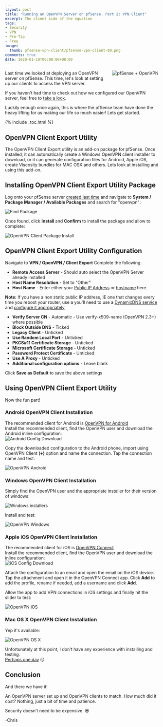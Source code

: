 ```yaml
---
layout: post
title: "Running an OpenVPN Server on pfSense. Part 2: VPN Client"
excerpt: The client side of the equation  
tags: 
- Security
- VPN
- Pro-Tip
- Free
image:
  thumb: pfsense-vpn-client/pfsense-vpn-client-00.png
comments: true
date: 2020-01-10T00:00:00+00:00
---
```

<img style="float: right; margin: 0px 0px 10px 10px;" alt="pfSense + OpenVPN" src="/images/pfsense-vpn-client/pfsense-vpn-client-01.png">
Last time we looked at deploying an OpenVPN server on pfSense.  This time, let's look at setting up our clients to access the VPN server.

If you haven't had time to check out how we configured our OpenVPN server, feel free to [take a look](https://polarclouds.co.uk/pfsense-vpn-server/).

Luckily enough once again, this is where the pfSense team have done the heavy lifting for us making our life so much easier!  Lets get started.

{% include _toc.html %}
## OpenVPN Client Export Utility
The OpenVPN Client Export utility is an add-on package for pfSense.  Once installed, it can automatically create a Windows OpenVPN client installer to download, or it can generate configuration files for Android, Apple iOS, create Viscosity bundles for MAC OSX and others. Lets look at installing and using this add-on.

## Installing OpenVPN Client Export Utility Package
Log onto your pfSense server [created last time](https://polarclouds.co.uk/pfsense-vpn-server/) and navigate to **System / Package Manager / Available Packages** and search for "openvpn":

<img style="display: block; margin-left: auto; margin-right: auto;" alt="Find Package" src="/images/pfsense-vpn-client/pfsense-vpn-client-02.png">

Once found, click **Install** and **Confirm** to install the package and allow to complete:

<img style="display: block; margin-left: auto; margin-right: auto;" alt="OpenVPN Client Package Install" src="/images/pfsense-vpn-client/pfsense-vpn-client-03.png">

## OpenVPN Client Export Utility Configuration
Navigate to **VPN / OpenVPN / Client Export**
Complete the following:

- **Remote Access Server** - Should auto select the OpenVPN Server already installed
- **Host Name Resolution** - Set to "Other"
- **Host Name** - Enter either your [Public IP Address](https://www.google.co.uk/search?hl=en&q=whats+my+ip+address) or [hostname](https://www.hostip.info) here.

**Note:** If you have a non static public IP address, IE one that changes every time you reboot your router, use a you'll need to use a [DynamicDNS service]( https://www.noip.com/blog/2014/07/11/dynamic-dns-can-use-2/) and [configure it appropriately]( https://www.noip.com/support/knowledgebase/how-to-configure-ddns-in-router/)

- **Verify Server CN** - Automatic - Use verify-x509-name (OpenVPN 2.3+) where possible
- **Block Outside DNS** - Ticked
- **Legacy Client** - Unticked
- **Use Random Local Port** - Unticked
- **PKCS#11 Certificate Storage** - Unticked
- **Microsoft Certificate Storage** - Unticked
- **Password Protect Certificate** - Unticked
- **Use A Proxy** - Unticked
- **Additional configuration options** - Leave blank

Click **Save as Default** to save the above settings

## Using OpenVPN Client Export Utility
Now the fun part!
### Android OpenVPN Client Installation
The recommended client for Android is [OpenVPN for Android](https://play.google.com/store/apps/details?id=de.blinkt.openvpn) <br>
Install the recommended client, find the OpenVPN user and download the Android inline configuration: 
<img style="display: block; margin-left: auto; margin-right: auto;" alt="Android Config Download" src="/images/pfsense-vpn-client/pfsense-vpn-client-04.png">

Copy the downloaded configuration to the Android phone, import using OpenVPN Client **(+)** option and name the connection. Tap the connection name and test:

<img style="display: block; margin-left: auto; margin-right: auto;" alt="OpenVPN Android" src="/images/pfsense-vpn-client/pfsense-vpn-client-06.png">

### Windows OpenVPN Client Installation
Simply find the OpenVPN user and the appropriate installer for their version of windows:

<img style="display: block; margin-left: auto; margin-right: auto;" alt="Windows installers" src="/images/pfsense-vpn-client/pfsense-vpn-client-05.png">

Install and test:

<img style="display: block; margin-left: auto; margin-right: auto;" alt="OpenVPN Windows" src="/images/pfsense-vpn-client/pfsense-vpn-client-07.png">

### Apple iOS OpenVPN Client Installation
The recommended client for iOS is [OpenVPN Connect](https://apps.apple.com/us/app/openvpn-connect/id590379981) <br>
Install the recommended client, find the OpenVPN user and download the inline configuration: 
<img style="display: block; margin-left: auto; margin-right: auto;" alt="iOS Config Download" src="/images/pfsense-vpn-client/pfsense-vpn-client-08.png">

Attach the configuration to an email and open the email on the iOS device. <br>
Tap the attachment and open it in the OpenVPN Connect app. Click **Add** to add the profile, rename if needed, add a username and click **Add**. 

Allow the app to add VPN connections in iOS settings and finally hit the slider to test:

<img style="display: block; margin-left: auto; margin-right: auto;" alt="OpenVPN iOS" src="/images/pfsense-vpn-client/pfsense-vpn-client-09.png">

### Mac OS X OpenVPN Client Installation
Yep it's available:

<img style="display: block; margin-left: auto; margin-right: auto;" alt="OpenVPN OS X" src="/images/pfsense-vpn-client/pfsense-vpn-client-10.png">

Unfortunately at this point, I don't have any experience with installing and testing. <br>
[Perhaps one day](https://hackintosh.com/) :smirk:

## Conclusion
And there we have it!<br>

An OpenVPN server set up and OpenVPN clients to match. How much did it cost?  Nothing, just a bit of time and patience. <br>

Security doesn't need to be expensive. :sunglasses:

-Chris